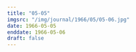```yaml
---
title: "05-05"
imgsrc: "/img/journal/1966/05/05-06.jpg"
date: 1966-05-05
enddate: 1966-05-06
draft: false
---
```


<!-- fix pre-formatted input -->
